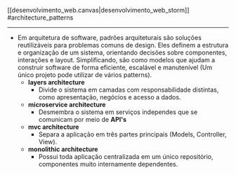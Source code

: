 [[desenvolvimento_web.canvas|desenvolvimento_web_storm]]
#architecture_patterns

---

- Em arquitetura de software, padrões arquiteturais são soluções reutilizáveis para problemas comuns de design. Eles definem a estrutura e organização de um sistema, orientando decisões sobre componentes, interações e layout. Simplificando, são como modelos que ajudam a construir software de forma eficiente, escalável e manutenível (Um único projeto pode utilizar de vários patterns).
	- **layers architecture**
		- Divide o sistema em camadas com responsabilidade distintas, como apresentação, negócios e acesso a dados.
	- **microservice architecture**
		- Desmembra o sistema em serviços independes que se comunicam por meio de **API's**
	- **mvc architecture**
		- Separa a aplicação em três partes principais (Models, Controller, View).
	- **monolithic architecture**
		- Possui toda aplicação centralizada em um único repositório, componentes muito internamente dependentes.
	